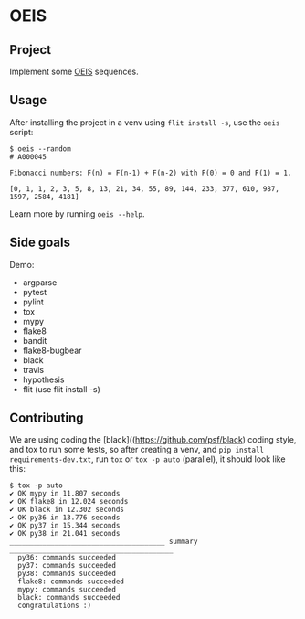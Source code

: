# OEIS

## Project

Implement some [OEIS](https://oeis.org) sequences.

## Usage

After installing the project in a venv using `flit install -s`, use the `oeis` script:

```
$ oeis --random
# A000045

Fibonacci numbers: F(n) = F(n-1) + F(n-2) with F(0) = 0 and F(1) = 1.

[0, 1, 1, 2, 3, 5, 8, 13, 21, 34, 55, 89, 144, 233, 377, 610, 987, 1597, 2584, 4181]
```

Learn more by running `oeis --help`.


## Side goals

Demo:
- argparse
- pytest
- pylint
- tox
- mypy
- flake8
- bandit
- flake8-bugbear
- black
- travis
- hypothesis
- flit (use flit install -s)


## Contributing

We are using coding the [black]((https://github.com/psf/black) coding
style, and tox to run some tests, so after creating a venv, and `pip
install requirements-dev.txt`, run `tox` or `tox -p auto` (parallel), it
should look like this:

```
$ tox -p auto
✔ OK mypy in 11.807 seconds
✔ OK flake8 in 12.024 seconds
✔ OK black in 12.302 seconds
✔ OK py36 in 13.776 seconds
✔ OK py37 in 15.344 seconds
✔ OK py38 in 21.041 seconds
______________________________________ summary ________________________________________
  py36: commands succeeded
  py37: commands succeeded
  py38: commands succeeded
  flake8: commands succeeded
  mypy: commands succeeded
  black: commands succeeded
  congratulations :)
```
